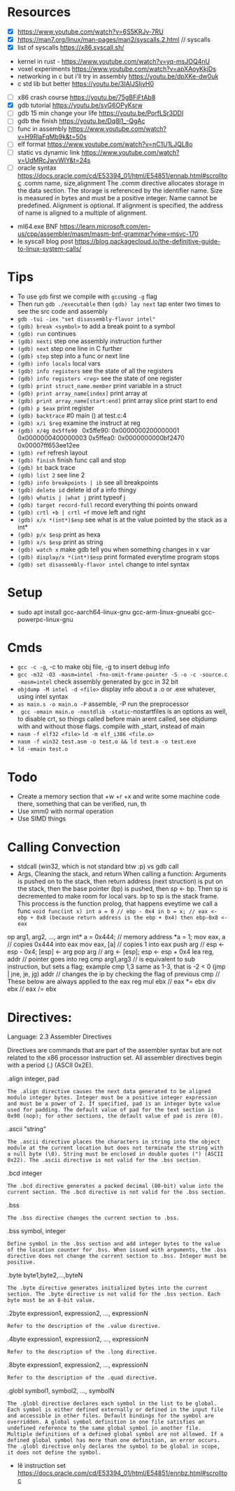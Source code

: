 # Resources
- [x] https://www.youtube.com/watch?v=6S5KRJv-7RU
- [x] https://man7.org/linux/man-pages/man2/syscalls.2.html // syscalls
- [x] list of syscalls https://x86.syscall.sh/
- kernel in rust - https://www.youtube.com/watch?v=yq-msJOQ4nU
- voxel experiments https://www.youtube.com/watch?v=apXAoyKkjDs
- networking in c but i'll try in assembly https://youtu.be/dpXKe-dw0uk
- c std lib but better https://youtu.be/3IAlJSIjvH0
- [ ] x86 crash course https://youtu.be/75gBFiFtAb8
- [x] gdb tutorial https://youtu.be/svG6OPyKsrw
- [ ] gdb 15 min change your life https://youtu.be/PorfLSr3DDI
- [ ] gdb the finish https://youtu.be/Dq8l1_-QgAc
- [ ] func in assembly https://www.youtube.com/watch?v=H9RlaFqMb9k&t=50s
- [ ] elf format https://www.youtube.com/watch?v=nC1U1LJQL8o
- [ ] static vs dynamic link https://www.youtube.com/watch?v=UdMRcJwvWIY&t=24s
- [ ] oracle syntax https://docs.oracle.com/cd/E53394_01/html/E54851/ennab.html#scrolltoc .comm name, size,alignment
    The .comm directive allocates storage in the data section. The storage is referenced by the identifier name. Size is measured in bytes and must be a positive integer. Name cannot be predefined. Alignment is optional. If alignment is specified, the address of name is aligned to a multiple of alignment.

- ml64.exe BNF https://learn.microsoft.com/en-us/cpp/assembler/masm/masm-bnf-grammar?view=msvc-170
- le syscall blog post https://blog.packagecloud.io/the-definitive-guide-to-linux-system-calls/


# Tips
- To use `gdb` first we compile with `gcc`using `-g` flag 
- Then run `gdb ./executable` then `(gdb) lay next` tap enter two times to see the src code and assembly 
 - ``gdb -tui -iex "set disassembly-flavor intel"``
- `(gdb) break <symbol>` to add a break point to a symbol
- `(gdb) run` continues
- `(gdb) nexti` step one assembly instruction further  
- `(gdb) next` step one line in C further  
- `(gdb) step` step into a func or next line
- `(gdb) info locals` local vars
- `(gdb) info registers` see the state of all the registers
- `(gdb) info registers <reg>` see the state of one register
- `(gdb) print struct_name.member` print variable in a struct
- `(gdb) print array_name[index]` print array at
- `(gdb) print array_name[start:end]` print array slice print start to end
- `(gdb) p $eax` print register
- ``(gdb) backtrace`` #0  main () at test.c:4
- ``(gdb) x/i $reg`` examine the instruct at reg
- ``(gdb) x/4g 0x5ffe90 ``
    0x5ffe90:       0x0000000200000001      0x0000000400000003
    0x5ffea0:       0x0000000000bf2470      0x00007ff653ee12ee
- ``(gdb) ref`` refresh layout
- ``(gdb) finish`` finish func call and stop
- ``(gdb) bt`` back trace
- ``(gdb) list 2`` see line 2
- ``(gdb) info breakpoints | ib`` see all breakpoints 
- ``(gdb) delete id`` delete id of a info thingy
- ``(gdb) whatis j |what j`` print typeof j
- ``(gdb) target record-full`` record everything thi points onward
- ``(gdb) crtl +b | crtl +f`` move left and right
- ``(gdb) x/x *(int*)$esp`` see what is at the value pointed by the stack as a int*
- ``(gdb) p/x $esp``  print as hexa
- ``(gdb) x/s $esp``  print as string 
- ``(gdb) watch x`` make gdb tell you when something changes in x var
- ``(gdb) display/x *(int*)$esp`` print formated everytime program stops
- ``(gdb) set disassembly-flavor intel`` change to intel syntax

# Setup
- sudo apt install gcc-aarch64-linux-gnu gcc-arm-linux-gnueabi gcc-powerpc-linux-gnu 

# Cmds
- ``gcc -c -g``, -c to make obj file, -g to insert debug info
- ``gcc -m32 -O3 -masm=intel -fno-omit-frame-pointer -S -o -c -source.c -masm=intel`` check assembly generated by gcc in 32 bit
- ``objdump -M intel -d <file>`` display info about a .o or .exe whatever, using intel syntax
- ``as main.s -o main.o -P`` assemble, -P run the preprocessor
- `` gcc -omain main.o -nostdlib -static``-nostartfiles is an options as well, to disable crt, so things called before main arent called, see objdump with and without those flags. compile with _start, instead of main
- ``nasm -f elf32 <file>`` ``ld -m elf_i386 <file.o>``
-  ``nasm -f win32 test.asm -o test.o && ld test.o -o test.exe`` 
- ``ld -emain test.o``

# Todo
- Create a memory section that +w +r +x and write some machine code there, something that can be verified, run, th
- Use xmm0 with normal operation 
- Use SIMD things

# Calling Convection
- stdcall (win32, which is not standard btw :p) vs gdb call
- Args, Cleaning the stack, and return
When calling a function: Arguments is pushed on to the stack, then return address (next struction) is put on the stack,
then the base pointer (bp) is pushed, then sp <- bp. Then sp is decremented to make room for local vars.
bp to sp is the stack frame.
This proccess is the function prolog, that happens eveytime we call a func
``void func(int x)
    int a = 0 // ebp - 0x4
    in b = x; // eax <- ebp + 0x8 (because return address is the ebp + 0x4) then ebp-0x8 <- eax
``

op arg1, arg2, ..., argn
 int* a = 0x444; // memory address
 *a = 1;
 mov eax, a // copies 0x444 into eax
 mov eax, [a] // copies 1 into eax
 push arg // esp <- esp - 0x4; [esp] <- arg 
 pop arg // arg <- [esp];  esp <- esp + 0x4
 lea reg, addr // pointer goes into reg
 cmp arg1,arg3 // is equivalent to sub instruction, but sets a flag; example cmp 1,3 same as 1-3, that is -2 < 0
 (jmp | jne, je, jg) addr // changes the ip by checking the flag of previous cmp
 // These below are always applied to the eax reg
 mul ebx // eax *= ebx
 div ebx // eax /= ebx

# Directives:

Language: 
2.3 Assembler Directives

Directives are commands that are part of the assembler syntax but are not related to the x86 processor instruction set. All assembler directives begin with a period (.) (ASCII 0x2E).

.align integer, pad

    The .align directive causes the next data generated to be aligned modulo integer bytes. Integer must be a positive integer expression and must be a power of 2. If specified, pad is an integer byte value used for padding. The default value of pad for the text section is 0x90 (nop); for other sections, the default value of pad is zero (0).
.ascii "string"

    The .ascii directive places the characters in string into the object module at the current location but does not terminate the string with a null byte (\0). String must be enclosed in double quotes (") (ASCII 0x22). The .ascii directive is not valid for the .bss section.
.bcd integer

    The .bcd directive generates a packed decimal (80-bit) value into the current section. The .bcd directive is not valid for the .bss section.
.bss

    The .bss directive changes the current section to .bss.
.bss symbol, integer

    Define symbol in the .bss section and add integer bytes to the value of the location counter for .bss. When issued with arguments, the .bss directive does not change the current section to .bss. Integer must be positive.
.byte byte1,byte2,...,byteN

    The .byte directive generates initialized bytes into the current section. The .byte directive is not valid for the .bss section. Each byte must be an 8-bit value.
.2byte expression1, expression2, ..., expressionN

    Refer to the description of the .value directive.
.4byte expression1, expression2, ..., expressionN

    Refer to the description of the .long directive.
.8byte expression1, expression2, ..., expressionN

    Refer to the description of the .quad directive.

.globl symbol1, symbol2, ..., symbolN

    The .globl directive declares each symbol in the list to be global. Each symbol is either defined externally or defined in the input file and accessible in other files. Default bindings for the symbol are overridden. A global symbol definition in one file satisfies an undefined reference to the same global symbol in another file. Multiple definitions of a defined global symbol are not allowed. If a defined global symbol has more than one definition, an error occurs. The .globl directive only declares the symbol to be global in scope, it does not define the symbol.
- lê instruction set https://docs.oracle.com/cd/E53394_01/html/E54851/ennbz.html#scrolltoc